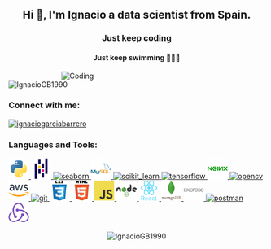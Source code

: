 <!--
[![MasterHead](https://developers.giphy.com/branch/master/static/api-512d36c09662682717108a38bbb5c57d.gif)](https://IgnacioGB1990.io)

[![MasterHead](https://media.giphy.com/media/bubqkrK3Sj9xnvRgEh/giphy.gif)](https://IgnacioGB1990.io)

-->

<h2 align="center">Hi 👋, I'm Ignacio a data scientist from Spain.</h2>

<h3 align="center">Just keep coding</h3>
<h4 align="center">Just keep swimming 🏊🏻‍♂️</h4>
<img align="right" alt="Coding" width="400" src="https://cdn.dribbble.com/users/1162077/screenshots/3848914/programmer.gif">
 <p align="left"> <img src="https://komarev.com/ghpvc/?username=IgnacioGB1990&label=Profile%20views&color=0e75b6&style=flat" alt="IgnacioGB1990" /> </p>


<!--
-  I like to share Data Science knowledge and concepts: <a href="https://github.com/IgnacioGB1990/ML" target="blank">ML</a>

- Check out my latest project: <a href="https://github.com/IgnacioGB1990/Data_Desafio" target="blank">Blue</a>

- I’m currently learning <a href="https://github.com/IgnacioGB1990/NLP" target="blank">NLP</a>

-  Swimming since I was 3 years old and have never stopped!
-->
<h3 align="left">Connect with me:</h3>
<p align="left">
<a href="https://linkedin.com/in/ignaciogarciabarrero" target="blank"><img align="center" src="https://raw.githubusercontent.com/rahuldkjain/github-profile-readme-generator/master/src/images/icons/Social/linked-in-alt.svg" alt="ignaciogarciabarrero" height="30" width="40" /></a>

</p>

<h3 align="left">Languages and Tools:</h3>
<p align="left">
  <a href="https://www.python.org" target="_blank" rel="noreferrer"> <img src="https://raw.githubusercontent.com/devicons/devicon/master/icons/python/python-original.svg" alt="python" width="40" height="40"/> </a>
    <a href="https://pandas.pydata.org/" target="_blank" rel="noreferrer"> <img src="https://raw.githubusercontent.com/devicons/devicon/2ae2a900d2f041da66e950e4d48052658d850630/icons/pandas/pandas-original.svg" alt="pandas" width="40" height="40"/> </a>
  <a href="https://seaborn.pydata.org/" target="_blank" rel="noreferrer"> <img src="https://seaborn.pydata.org/_images/logo-mark-lightbg.svg" alt="seaborn" width="40" height="40"/> </a>
  <a href="https://www.mysql.com/" target="_blank" rel="noreferrer"> <img src="https://raw.githubusercontent.com/devicons/devicon/master/icons/mysql/mysql-original-wordmark.svg" alt="mysql" width="40" height="40"/> </a>
  <a href="https://scikit-learn.org/" target="_blank" rel="noreferrer"> <img src="https://upload.wikimedia.org/wikipedia/commons/0/05/Scikit_learn_logo_small.svg" alt="scikit_learn" width="40" height="40"/> </a>
    <a href="https://www.tensorflow.org" target="_blank" rel="noreferrer"> <img src="https://www.vectorlogo.zone/logos/tensorflow/tensorflow-icon.svg" alt="tensorflow" width="40" height="40"/>
   <a href="https://www.nginx.com" target="_blank" rel="noreferrer"> <img src="https://raw.githubusercontent.com/devicons/devicon/master/icons/nginx/nginx-original.svg" alt="nginx" width="40" height="40"/> </a> <a href="https://opencv.org/" target="_blank" rel="noreferrer"> <img src="https://www.vectorlogo.zone/logos/opencv/opencv-icon.svg" alt="opencv" width="40" height="40"/> </a>
  <a href="https://aws.amazon.com" target="_blank" rel="noreferrer"> <img src="https://raw.githubusercontent.com/devicons/devicon/master/icons/amazonwebservices/amazonwebservices-original-wordmark.svg" alt="aws" width="40" height="40"/> </a>  
  <a href="https://git-scm.com/" target="_blank" rel="noreferrer"> <img src="https://www.vectorlogo.zone/logos/git-scm/git-scm-icon.svg" alt="git" width="40" height="40"/> </a> 
  <a href="https://www.w3schools.com/css/" target="_blank" rel="noreferrer"> <img src="https://raw.githubusercontent.com/devicons/devicon/master/icons/css3/css3-original-wordmark.svg" alt="css3" width="40" height="40"/> </a>
  <a href="https://www.w3.org/html/" target="_blank" rel="noreferrer"> <img src="https://raw.githubusercontent.com/devicons/devicon/master/icons/html5/html5-original-wordmark.svg" alt="html5" width="40" height="40"/> </a>
  <a href="https://developer.mozilla.org/en-US/docs/Web/JavaScript" target="_blank" rel="noreferrer"> <img src="https://raw.githubusercontent.com/devicons/devicon/master/icons/javascript/javascript-original.svg" alt="javascript" width="40" height="40"/> </a>
  <a href="https://nodejs.org" target="_blank" rel="noreferrer"> <img src="https://raw.githubusercontent.com/devicons/devicon/master/icons/nodejs/nodejs-original-wordmark.svg" alt="nodejs" width="40" height="40"/> </a> <a href="https://opencv.org/" target="_blank" rel="noreferrer">
  <a href="https://reactjs.org/" target="_blank" rel="noreferrer"> <img src="https://raw.githubusercontent.com/devicons/devicon/master/icons/react/react-original-wordmark.svg" alt="react" width="40" height="40"/> </a>
  <a href="https://www.mongodb.com/" target="_blank" rel="noreferrer"> <img src="https://raw.githubusercontent.com/devicons/devicon/master/icons/mongodb/mongodb-original-wordmark.svg" alt="mongodb" width="40" height="40"/> </a>
  <a href="https://expressjs.com" target="_blank" rel="noreferrer"> <img src="https://raw.githubusercontent.com/devicons/devicon/master/icons/express/express-original-wordmark.svg" alt="express" width="40" height="40"/> </a>
  <a href="https://postman.com" target="_blank" rel="noreferrer"> <img src="https://www.vectorlogo.zone/logos/getpostman/getpostman-icon.svg" alt="postman" width="40" height="40"/> </a>
    <a href="https://redux.js.org" target="_blank" rel="noreferrer"> <img src="https://raw.githubusercontent.com/devicons/devicon/master/icons/redux/redux-original.svg" alt="redux" width="40" height="40"/> </a>
</p>


   <!--    
[![Ignacio's GitHub activity graph](https://activity-graph.herokuapp.com/graph?username=IgnacioGB1990&&theme=xcode)](https://github.com/IgnacioGB1990)

      

<p><img align="left" src="https://github-readme-stats.vercel.app/api/top-langs?username=IgnacioGB1990&show_icons=true&locale=en&layout=compact&theme=tokyonight" alt="IgnacioGB1990" /></p>

<p>&nbsp;<img align="center" src="https://github-readme-stats.vercel.app/api?username=IgnacioGB1990&show_icons=true&locale=en&theme=tokyonight" alt="IgnacioGB1990" /></p>
-->
      
<p align="center"><img align="center" src="https://github-readme-streak-stats.herokuapp.com/?user=IgnacioGB1990&&theme=tokyonight" alt="IgnacioGB1990" /></p>
  

  
  
  
  
  
  
  
  
  
  
  
  
  
  


<!--
![Python](https://img.shields.io/badge/-Python-333333?style=flat&logo=Python&logoColor=ffd343)
![NumPy](https://img.shields.io/badge/-NumPy-333333?style=flat&logo=NumPy&logoColor=lightblue)
![Pandas](https://img.shields.io/badge/-Pandas-333333?style=flat&logo=Pandas&logoColor=blue)
![Scikit-learn](https://img.shields.io/badge/-Scikitlearn-333333?style=flat&logo=Scikit-learn&logoColor=orange)
-->




<!--
![imagen](https://img.shields.io/badge/Tableau-E97627?style=for-the-badge&logo=Tableau&logoColor=white)
-->
<!--
![Tensorflow](https://img.shields.io/badge/-Tensorflow-333333?style=flat&logo=Tensorflow&logoColor=orange)
![Keras](https://img.shields.io/badge/-Keras-333333?style=flat&logo=Keras&logoColor=red)

-->


